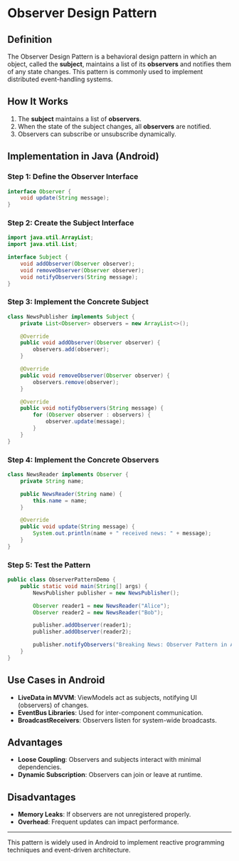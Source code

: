 # Observer Design Pattern

## Definition
The Observer Design Pattern is a behavioral design pattern in which an object, called the **subject**, maintains a list of its **observers** and notifies them of any state changes. This pattern is commonly used to implement distributed event-handling systems.

## How It Works
1. The **subject** maintains a list of **observers**.
2. When the state of the subject changes, all **observers** are notified.
3. Observers can subscribe or unsubscribe dynamically.

## Implementation in Java (Android)

### Step 1: Define the Observer Interface
```java
interface Observer {
    void update(String message);
}
```

### Step 2: Create the Subject Interface
```java
import java.util.ArrayList;
import java.util.List;

interface Subject {
    void addObserver(Observer observer);
    void removeObserver(Observer observer);
    void notifyObservers(String message);
}
```

### Step 3: Implement the Concrete Subject
```java
class NewsPublisher implements Subject {
    private List<Observer> observers = new ArrayList<>();

    @Override
    public void addObserver(Observer observer) {
        observers.add(observer);
    }

    @Override
    public void removeObserver(Observer observer) {
        observers.remove(observer);
    }

    @Override
    public void notifyObservers(String message) {
        for (Observer observer : observers) {
            observer.update(message);
        }
    }
}
```

### Step 4: Implement the Concrete Observers
```java
class NewsReader implements Observer {
    private String name;

    public NewsReader(String name) {
        this.name = name;
    }

    @Override
    public void update(String message) {
        System.out.println(name + " received news: " + message);
    }
}
```

### Step 5: Test the Pattern
```java
public class ObserverPatternDemo {
    public static void main(String[] args) {
        NewsPublisher publisher = new NewsPublisher();

        Observer reader1 = new NewsReader("Alice");
        Observer reader2 = new NewsReader("Bob");

        publisher.addObserver(reader1);
        publisher.addObserver(reader2);

        publisher.notifyObservers("Breaking News: Observer Pattern in Android!");
    }
}
```

## Use Cases in Android
- **LiveData in MVVM**: ViewModels act as subjects, notifying UI (observers) of changes.
- **EventBus Libraries**: Used for inter-component communication.
- **BroadcastReceivers**: Observers listen for system-wide broadcasts.

## Advantages
- **Loose Coupling**: Observers and subjects interact with minimal dependencies.
- **Dynamic Subscription**: Observers can join or leave at runtime.

## Disadvantages
- **Memory Leaks**: If observers are not unregistered properly.
- **Overhead**: Frequent updates can impact performance.

---
This pattern is widely used in Android to implement reactive programming techniques and event-driven architecture.
